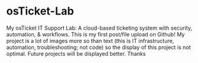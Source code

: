 # osTicket-Lab
My osTicket IT Support Lab: A cloud-based ticketing system with security, automation, &amp; workflows.
This is my first post/file upload on Github! My project is a lot of images more so than text (this is IT infrastructure, automation, troubleshooting; not code) so the display of this project is not optimal. Future projects will be displayed better. Thanks
